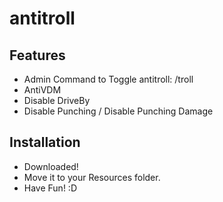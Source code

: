 # antitroll


## Features
- Admin Command to Toggle antitroll: /troll <id>
- AntiVDM 
- Disable DriveBy
- Disable Punching / Disable Punching Damage

## Installation
- Downloaded!
- Move it to your Resources folder. 
- Have Fun! :D
